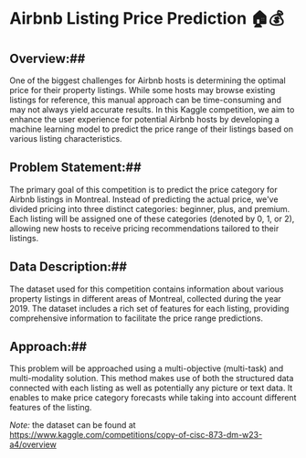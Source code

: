 # Airbnb Listing Price Prediction 🏠💰

## Overview:##


One of the biggest challenges for Airbnb hosts is determining the optimal price for their property listings. While some hosts may browse existing listings for reference, this manual approach can be time-consuming and may not always yield accurate results. In this Kaggle competition, we aim to enhance the user experience for potential Airbnb hosts by developing a machine learning model to predict the price range of their listings based on various listing characteristics.

## Problem Statement:##


The primary goal of this competition is to predict the price category for Airbnb listings in Montreal. Instead of predicting the actual price, we've divided pricing into three distinct categories: beginner, plus, and premium. Each listing will be assigned one of these categories (denoted by 0, 1, or 2), allowing new hosts to receive pricing recommendations tailored to their listings.

## Data Description:##


The dataset used for this competition contains information about various property listings in different areas of Montreal, collected during the year 2019. The dataset includes a rich set of features for each listing, providing comprehensive information to facilitate the price range predictions.

## Approach:##


This problem will be approached using a multi-objective (multi-task) and multi-modality solution. This method makes use of both the structured data connected with each listing as well as potentially any picture or text data. It enables to make price category forecasts while taking into account different features of the listing.

*Note:* the dataset can be found at https://www.kaggle.com/competitions/copy-of-cisc-873-dm-w23-a4/overview

